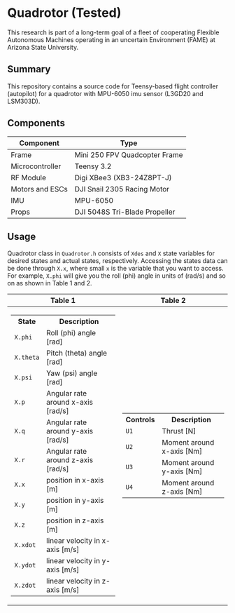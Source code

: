 # Quadrotor (Tested)
This research is part of a long-term goal of a fleet of cooperating Flexible Autonomous Machines operating in an uncertain Environment (FAME) at Arizona State University.

## Summary
This repository contains a source code for Teensy-based flight controller (autopilot) for a quadrotor with MPU-6050 imu sensor (L3GD20 and LSM303D).

## Components
| Component | Type |
| --- | --- |
| Frame | Mini 250 FPV Quadcopter Frame |
| Microcontroller | Teensy 3.2 |
| RF Module | Digi XBee3 (XB3-24Z8PT-J) |
| Motors and ESCs | DJI Snail 2305 Racing Motor |
| IMU | MPU-6050 |
| Props | DJI 5048S Tri-Blade Propeller |

## Usage
Quadrotor class in `Quadrotor.h` consists of `Xdes` and `X` state variables for desired states and actual states, respectively. Accessing the states data can be done through `X.x`, where small `x` is the variable that you want to access. For example, `X.phi` will give you the roll (phi) angle in units of (rad/s) and so on as shown in Table 1 and 2.


|Table 1|Table 2|
|--|--|
|<table> <tr><th>State</th><th>Description</th></tr><tr><td>`X.phi`</td><td>Roll (phi) angle [rad]</td></tr> <tr><td>`X.theta`</td><td>Pitch (theta) angle [rad]</td></tr> <tr><td>`X.psi`</td><td>Yaw (psi) angle [rad]</td></tr> <tr><td>`X.p`</td><td>Angular rate around x-axis [rad/s]</td></tr> <tr><td>`X.q`</td><td>Angular rate around y-axis [rad/s]</td></tr> <tr><td>`X.r`</td><td>Angular rate around z-axis [rad/s]</td></tr> <tr><td>`X.x`</td><td>position in x-axis [m]</td></tr> <tr><td>`X.y`</td><td>position in y-axis [m]</td></tr> <tr><td>`X.z`</td><td>position in z-axis [m]</td></tr> <tr><td>`X.xdot`</td><td>linear velocity in x-axis [m/s]</td></tr> <tr><td>`X.ydot`</td><td>linear velocity in y-axis [m/s]</td></tr> <tr><td>`X.zdot`</td><td>linear velocity in z-axis [m/s]</td></tr> </table>| <table> <tr><th>Controls</th><th>Description</th></tr><tr><td>`U1`</td><td>Thrust [N]</td></tr> <tr><td>`U2`</td><td>Moment around x-axis [Nm]</td></tr> <tr><td>`U3`</td><td>Moment around y-axis [Nm]</td></tr> <tr><td>`U4`</td><td>Moment around z-axis [Nm]</td></tr></table>
